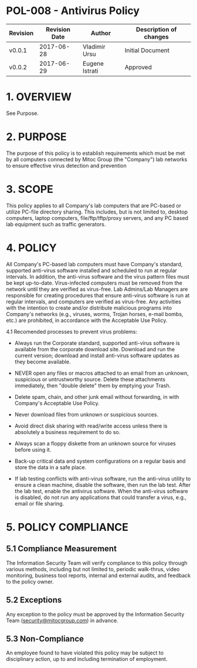 # POL-008 - Antivirus Policy


Revision | Revision Date | Author | Description of changes
-------- | ------------- | ------ | ----------------------
v0.0.1 | 2017-06-28 | Vladimir Ursu | Initial Document
v0.0.2 | 2017-06-29 | Eugene Istrati | Approved


# 1. OVERVIEW

See Purpose.


# 2. PURPOSE

The purpose of this policy is to establish requirements which must be met by all computers connected by Mitoc Group (the "Company") lab networks to ensure effective virus detection and prevention


# 3. SCOPE

This policy applies to all Company's lab computers that are PC-based or utilize PC-file directory sharing. This includes, but is not limited to, desktop computers, laptop computers, file/ftp/tftp/proxy servers, and any PC based lab equipment such as traffic generators.


# 4. POLICY 

All Company's PC-based lab computers must have Company's standard, supported anti-virus software installed and scheduled to run at regular intervals. In addition, the anti-virus software and the virus pattern files must be kept up-to-date. Virus-infected computers must be removed from the network until they are verified as virus-free. Lab Admins/Lab Managers are responsible for creating procedures that ensure anti-virus software is run at regular intervals, and computers are verified as virus-free. Any activities with the intention to create and/or distribute malicious programs into Company's networks (e.g., viruses, worms, Trojan horses, e-mail bombs, etc.) are prohibited, in accordance with the Acceptable Use Policy. 

4.1 Recomended processes to prevent virus problems:

* Always run the Corporate standard, supported anti-virus software is available from the corporate download site. Download and run the current version; download and install anti-virus software updates as they become available.

* NEVER open any files or macros attached to an email from an unknown, suspicious or untrustworthy source. Delete these attachments immediately, then "double delete" them by emptying your Trash.

* Delete spam, chain, and other junk email without forwarding, in with Company's Acceptable Use Policy.

* Never download files from unknown or suspicious sources.

* Avoid direct disk sharing with read/write access unless there is absolutely a business requirement to do so.

* Always scan a floppy diskette from an unknown source for viruses before using it.

* Back-up critical data and system configurations on a regular basis and store the data in a safe place.

* If lab testing conflicts with anti-virus software, run the anti-virus utility to ensure a clean machine, disable the software, then run the lab test. After the lab test, enable the antivirus software. When the anti-virus software is disabled, do not run any applications that could transfer a virus, e.g., email or file sharing.


# 5. POLICY COMPLIANCE 

## 5.1	Compliance Measurement

The Information Security Team will verify compliance to this policy through various methods, including but not limited to, periodic walk-thrus, video monitoring, business tool reports, internal and external audits, and feedback to the policy owner. 

##  5.2	Exceptions

Any exception to the policy must be approved by the Information Security Team (security@mitocgroup.com) in advance.

##  5.3	Non-Compliance

An employee found to have violated this policy may be subject to disciplinary action, up to and including termination of employment. 
